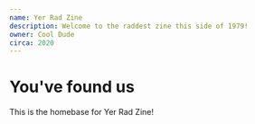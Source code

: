 ```yaml
---
name: Yer Rad Zine
description: Welcome to the raddest zine this side of 1979!
owner: Cool Dude
circa: 2020
---
```


# You've found us

This is the homebase for Yer Rad Zine!
